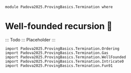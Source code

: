 ```
module Padova2025.ProvingBasics.Termination where
```

# Well-founded recursion 🚧

::: Todo :::
Placeholder
:::

```
import Padova2025.ProvingBasics.Termination.Ordering
import Padova2025.ProvingBasics.Termination.Gas
import Padova2025.ProvingBasics.Termination.WellFounded
import Padova2025.ProvingBasics.Termination.Intricate0
import Padova2025.ProvingBasics.Termination.Fun91
```
